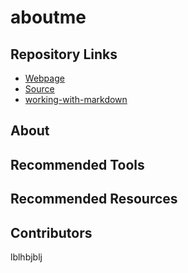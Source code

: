 # aboutme

## Repository Links

- [Webpage](https://github.com/venkateshkunduru123/aboutme)
- [Source](https://venkateshkunduru123.github.io/aboutme/)
- [working-with-markdown](https://github.com/venkateshkunduru123/working-with-markdown)

## About

## Recommended Tools

## Recommended Resources

## Contributors
lblhbjblj
